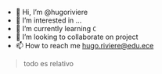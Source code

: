 - 👋 Hi, I’m @hugoriviere
- 👀 I’m interested in ...
- 🌱 I’m currently learning `C`
- 💞️ I’m looking to collaborate on project
- 📫 How to reach me hugo.riviere@edu.ece

>todo es relativo

<!---
hugoriviere/hugoriviere is a ✨ special ✨ repository because its `README.md` (this file) appears on your GitHub profile.
You can click the Preview link to take a look at your changes.
--->

